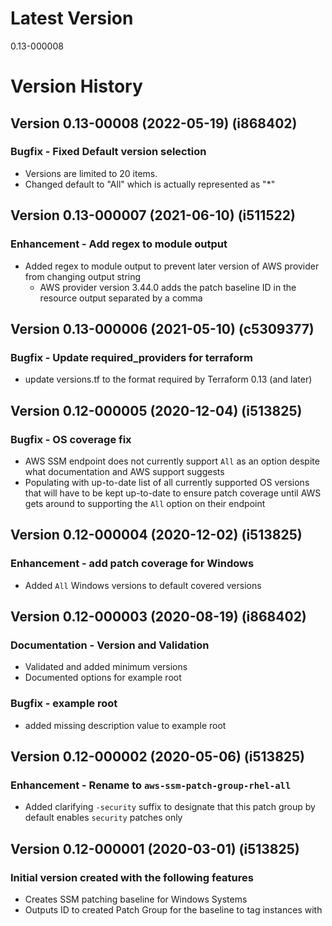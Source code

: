 # Latest Version
0.13-000008

# Version History
## Version 0.13-00008 (2022-05-19) (i868402)
### Bugfix - Fixed Default version selection
* Versions are limited to 20 items.
* Changed default to "All" which is actually represented as "*"

## Version 0.13-000007 (2021-06-10) (i511522)
### Enhancement - Add regex to module output
* Added regex to module output to prevent later version of AWS provider from changing output string
  * AWS provider version 3.44.0 adds the patch baseline ID in the resource output separated by a comma

## Version 0.13-000006 (2021-05-10) (c5309377)
### Bugfix - Update required_providers for terraform
* update versions.tf to the format required by Terraform 0.13 (and later)

## Version 0.12-000005 (2020-12-04) (i513825)
### Bugfix - OS coverage fix
* AWS SSM endpoint does not currently support `All` as an option despite what documentation and AWS support suggests
* Populating with up-to-date list of all currently supported OS versions that will have to be kept up-to-date to ensure patch coverage until AWS gets around to supporting the `All` option on their endpoint

## Version 0.12-000004 (2020-12-02) (i513825)
### Enhancement - add patch coverage for Windows
* Added `All` Windows versions to default covered versions

## Version 0.12-000003 (2020-08-19) (i868402)
### Documentation - Version and Validation
* Validated and added minimum versions
* Documented options for example root

### Bugfix - example root
* added missing description value to example root

## Version 0.12-000002 (2020-05-06) (i513825)
### Enhancement - Rename to `aws-ssm-patch-group-rhel-all`
* Added clarifying `-security` suffix to designate that this patch group by default enables `security` patches only

## Version 0.12-000001 (2020-03-01) (i513825)
### Initial version created with the following features
* Creates SSM patching baseline for Windows Systems
* Outputs ID to created Patch Group for the baseline to tag instances with
